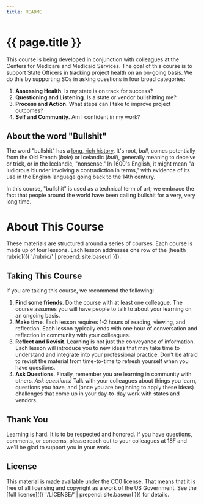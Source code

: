```yaml
---
title: README
---
```


# {{ page.title }}

This course is being developed in conjunction with colleagues at the Centers for Medicare and Medicaid Services. The goal of this course is to support State Officers in tracking project health on an on-going basis. We do this by supporting SOs in asking questions in four broad categories:

1. **Assessing Health**. Is my state is on track for success?
2. **Questioning and Listening**. Is a state or vendor bullshitting me?
3. **Process and Action**. What steps can I take to improve project outcomes?
4. **Self and Community**. Am I confident in my work?

## About the word "Bullshit"

The word "bullshit" has a [long, rich history](https://www.etymonline.com/word/bull?ref=etymonline_crossreference#etymonline_v_18053). It's root, *bull*, comes potentially from the Old French (*bole*) or Icelandic (*bull*), generally meaning to deceive or trick, or in the Icelandic, "nonsense." In 1600's English, it might mean "a ludicrous blunder involving a contradiction in terms," with evidence of its use in the English language going back to the 14th century. 

In this course, "bullshit" is used as a technical term of art; we embrace the fact that people around the world have been calling bullshit for a very, very long time.

# About This Course

These materials are structured around a series of courses. Each course is made up of four lessons. Each lesson addresses one row of the [health rubric]({{ '/rubric/' | prepend: site.baseurl }}). 

## Taking This Course

If you are taking this course, we recommend the following:

1. **Find some friends**. Do the course with at least one colleague. The course assumes you will have people to talk to about your learning on an ongoing basis.
2.  **Make time**. Each lesson requires 1-2 hours of reading, viewing, and reflection. Each lesson typically ends with one hour of conversation and reflection in community with your colleagues.
3.  **Reflect and Revisit**. Learning is not just the conveyance of information. Each lesson will introduce you to new ideas that may take time to understand and integrate into your professional practice. Don't be afraid to revisit the material from time-to-time to refresh yourself when you have questions.
4.  **Ask Questions**. Finally, remember you are learning in community with others. *Ask questions!* Talk with your colleagues about things you learn, questions you have, and (once you are beginning to apply these ideas) challenges that come up in your day-to-day work with states and vendors.

## Thank You

Learning is hard. It is to be respected and honored. If you have questions, comments, or concerns, please reach out to your colleagues at 18F and we'll be glad to support you in your work.

## License

This material is made available under the CC0 license. That means that it is free of all licensing and copyright as a work of the US Government. See the [full license]({{ '/LICENSE/' | prepend: site.baseurl }}) for details.